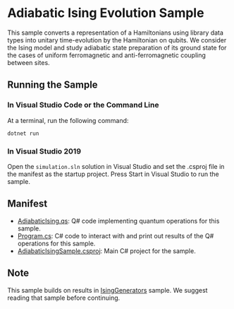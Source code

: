 ﻿# Adiabatic Ising Evolution Sample

This sample converts a representation of a Hamiltonians using library data types into unitary time-evolution by the Hamiltonian on qubits. We consider the Ising model and study adiabatic state preparation of its ground state for the cases of uniform ferromagnetic and anti-ferromagnetic coupling between sites.

## Running the Sample

### In Visual Studio Code or the Command Line

At a terminal, run the following command:

```dotnetcli
dotnet run
```

### In Visual Studio 2019

Open the `simulation.sln` solution in Visual Studio and set the .csproj file in the manifest as the startup project.
Press Start in Visual Studio to run the sample.

## Manifest

- [AdiabaticIsing.qs](./AdiabaticIsing.qs): Q# code implementing quantum operations for this sample.
- [Program.cs](./Program.cs): C# code to interact with and print out results of the Q# operations for this sample.
- [AdiabaticIsingSample.csproj](./AdiabaticIsingSample.csproj): Main C# project for the sample.

## Note

This sample builds on results in [IsingGenerators](./../generators) sample.
We suggest reading that sample before continuing.
